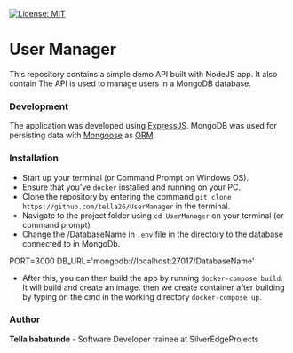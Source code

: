 [![License: MIT](https://img.shields.io/badge/License-MIT-yellow.svg)](https://opensource.org/licenses/MIT)

# User Manager

This repository contains a simple demo API built with NodeJS app. It also contain
The API is used to manage users in a MongoDB database.

### Development
The application was developed using [ExpressJS](http://expressjs.com/). MongoDB was used for persisting data with [Mongoose](https://mongoosejs.com/) as [ORM](https://en.wikipedia.org/wiki/Object-relational_mapping).

### Installation
* Start up your terminal (or Command Prompt on Windows OS).
* Ensure that you've `docker` installed and running on your PC.
* Clone the repository by entering the command `git clone https://github.com/tella26/UserManager` in the terminal.
* Navigate to the project folder using `cd UserManager` on your terminal (or command prompt)
* Change the /DatabaseName in `.env` file in the directory to the database connected to in MongoDb. 

PORT=3000
DB_URL='mongodb://localhost:27017/DatabaseName'

* After this, you can then build the app by running `docker-compose build`. It will build and create an image. 
then we create container after building by typing on the cmd in the working directory `docker-compose up`.




### Author
**Tella babatunde** - Software Developer trainee at SilverEdgeProjects
